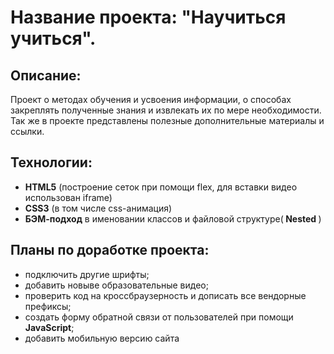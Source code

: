 <h1>Название проекта: "Научиться учиться".</h1>

<p><h2>Описание:</h2> Проект о методах обучения и усвоения информации, о способах закреплять полученные знания и извлекать их по мере необходимости. Так же в проекте представлены полезные дополнительные материалы и ссылки.


<h2>Технологии:</h2>
<ul>
  <li><b>HTML5</b> (построение сеток при помощи flex, для вставки видео использован iframe)</li>
  <li><b>CSS3</b> (в том числе css-анимация)</li>
  <li><b>БЭМ-подход</b> в именовании классов и файловой структуре(<b> Nested </b>)</li>
</ul>


<h2>Планы по доработке проекта:</h2>
  <ul>
    <li>подключить другие шрифты;</li>
    <li>добавить новыве образовательные видео;</li>
    <li>проверить код на кроссбраузерность и дописать все вендорные префиксы;</li>
    <li>создать форму обратной связи от пользователей при помощи <b>JavaScript</b>;</li>
    <li>добавить мобильную версию сайта</li>
  </ul>
